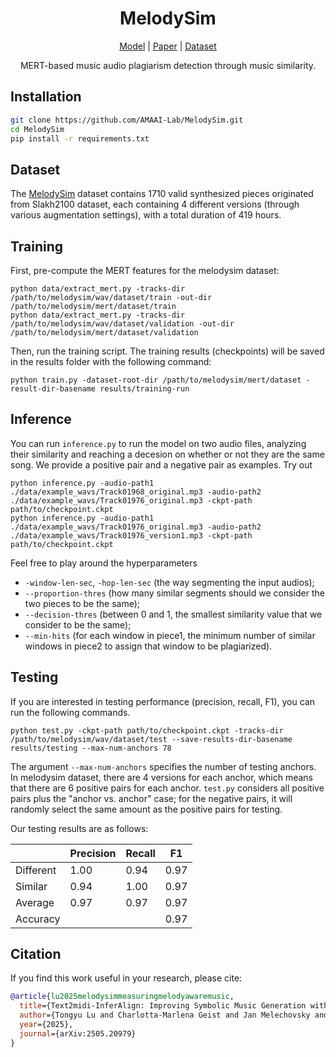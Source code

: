 <div align="center">

# MelodySim

[Model](https://huggingface.co/amaai-lab/MelodySim/tree/main) | [Paper](https://arxiv.org/pdf/2505.20979) | [Dataset](https://huggingface.co/datasets/amaai-lab/melodySim)

MERT-based music audio plagiarism detection through music similarity.
</div>

## Installation

```bash
git clone https://github.com/AMAAI-Lab/MelodySim.git
cd MelodySim
pip install -r requirements.txt
```

## Dataset

The [MelodySim](https://huggingface.co/datasets/amaai-lab/melodySim) dataset contains 1710 valid synthesized pieces originated from Slakh2100 dataset, each containing 4 different versions (through various augmentation settings), with a total duration of 419 hours.

## Training
First, pre-compute the MERT features for the melodysim dataset:
```
python data/extract_mert.py -tracks-dir /path/to/melodysim/wav/dataset/train -out-dir /path/to/melodysim/mert/dataset/train
python data/extract_mert.py -tracks-dir /path/to/melodysim/wav/dataset/validation -out-dir /path/to/melodysim/mert/dataset/validation
```
Then, run the training script. The training results (checkpoints) will be saved in the results folder with the following command:
```
python train.py -dataset-root-dir /path/to/melodysim/mert/dataset -result-dir-basename results/training-run
```

## Inference
You can run ```inference.py``` to run the model on two audio files, analyzing their similarity and reaching a decesion on whether or not they are the same song. We provide a positive pair and a negative pair as examples. Try out
```
python inference.py -audio-path1 ./data/example_wavs/Track01968_original.mp3 -audio-path2 ./data/example_wavs/Track01976_original.mp3 -ckpt-path path/to/checkpoint.ckpt
python inference.py -audio-path1 ./data/example_wavs/Track01976_original.mp3 -audio-path2 ./data/example_wavs/Track01976_version1.mp3 -ckpt-path path/to/checkpoint.ckpt
```
Feel free to play around the hyperparameters 
- ```-window-len-sec```, ```-hop-len-sec``` (the way segmenting the input audios);
- ```--proportion-thres``` (how many similar segments should we consider the two pieces to be the same);
- ```--decision-thres``` (between 0 and 1, the smallest similarity value that we consider to be the same);
- ```--min-hits``` (for each window in piece1, the minimum number of similar windows in piece2 to assign that window to be plagiarized).

## Testing
If you are interested in testing performance (precision, recall, F1), you can run the following commands.
```
python test.py -ckpt-path path/to/checkpoint.ckpt -tracks-dir /path/to/melodysim/wav/dataset/test --save-results-dir-basename results/testing --max-num-anchors 78
```
The argument ```--max-num-anchors``` specifies the number of testing anchors. In melodysim dataset, there are 4 versions for each anchor, which means that there are 6 positive pairs for each anchor. ```test.py``` considers all positive pairs plus the "anchor vs. anchor" case; for the negative pairs, it will randomly select the same amount as the positive pairs for testing.

Our testing results are as follows:

|           |**Precision**| **Recall** |   **F1**   |
|-----------|-------------|------------|------------|
| Different | 1.00        | 0.94       | 0.97       |
| Similar   | 0.94        | 1.00       | 0.97       |
| Average   | 0.97        | 0.97       | 0.97       |
| Accuracy  |             |            | 0.97       |

## Citation

If you find this work useful in your research, please cite:

```bibtex
@article{lu2025melodysimmeasuringmelodyawaremusic,
  title={Text2midi-InferAlign: Improving Symbolic Music Generation with Inference-Time Alignment},
  author={Tongyu Lu and Charlotta-Marlena Geist and Jan Melechovsky and Abhinaba Roy and Dorien Herremans},
  year={2025},
  journal={arXiv:2505.20979}
}
```
